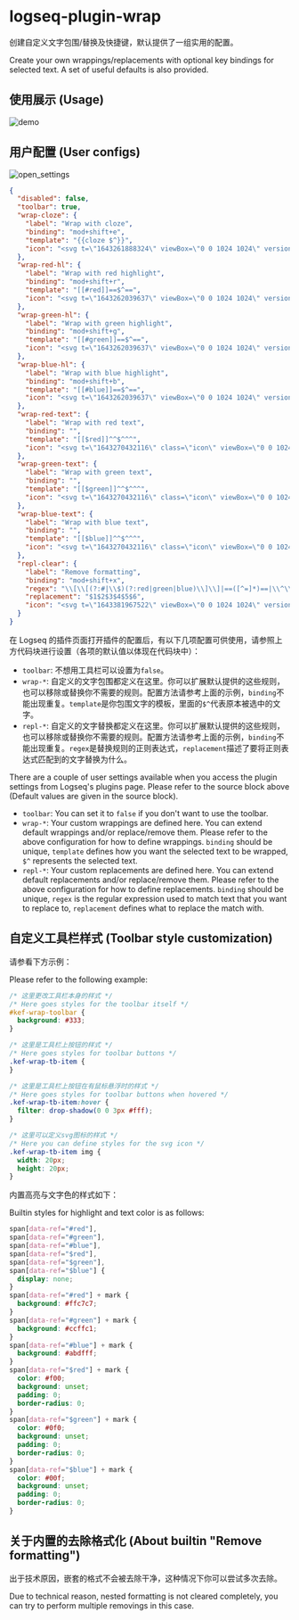 # logseq-plugin-wrap

创建自定义文字包围/替换及快捷键，默认提供了一组实用的配置。

Create your own wrappings/replacements with optional key bindings for selected text. A set of useful defaults is also provided.

## 使用展示 (Usage)

![demo](./demo.gif)

## 用户配置 (User configs)

![open_settings](./open_settings.png)

```json
{
  "disabled": false,
  "toolbar": true,
  "wrap-cloze": {
    "label": "Wrap with cloze",
    "binding": "mod+shift+e",
    "template": "{{cloze $^}}",
    "icon": "<svg t=\"1643261888324\" viewBox=\"0 0 1024 1024\" version=\"1.1\" xmlns=\"http://www.w3.org/2000/svg\" p-id=\"5478\" xmlns:xlink=\"http://www.w3.org/1999/xlink\" width=\"200\" height=\"200\"><defs><style type=\"text/css\"></style></defs><path d=\"M341.333333 396.8V320H170.666667v384h170.666666v-76.8H256V396.8zM682.666667 396.8V320h170.666666v384h-170.666666v-76.8h85.333333V396.8zM535.04 533.333333h40.96v-42.666666h-40.96V203.093333l92.16-24.746666-11.093333-40.96-102.4 27.306666-102.4-27.306666-11.093334 40.96 92.16 24.746666v287.573334H448v42.666666h44.373333v287.573334l-92.16 24.746666 11.093334 40.96 102.4-27.306666 102.4 27.306666 11.093333-40.96-92.16-24.746666z\" p-id=\"5479\" fill=\"#eeeeee\"></path></svg>"
  },
  "wrap-red-hl": {
    "label": "Wrap with red highlight",
    "binding": "mod+shift+r",
    "template": "[[#red]]==$^==",
    "icon": "<svg t=\"1643262039637\" viewBox=\"0 0 1024 1024\" version=\"1.1\" xmlns=\"http://www.w3.org/2000/svg\" p-id=\"6950\" xmlns:xlink=\"http://www.w3.org/1999/xlink\" width=\"200\" height=\"200\"><defs><style type=\"text/css\"></style></defs><path d=\"M114.727313 1024l0.305421-0.427589h-0.977347l0.671926 0.427589zM632.721199 809.365446c-156.680934 0-272.466006 41.644143-341.659116 75.927642L290.878831 972.108985C340.402833 942.605324 458.249497 885.720677 632.73647 885.720677H962.804862v-76.355231H632.73647z m-109.432317-72.018253l252.048617-528.378197a38.177615 38.177615 0 0 0-13.621773-48.790993L551.295981 24.464216a38.192886 38.192886 0 0 0-50.089031 7.696607L130.349594 483.908911a38.208157 38.208157 0 0 0-7.024682 35.886958c31.763776 100.315502 36.436716 182.626441 34.695817 234.777064L94.477906 870.449631h132.094549l32.221908-42.606219c49.78361-25.624815 134.15614-60.931474 233.326314-69.177839a38.147073 38.147073 0 0 0 31.152934-21.31838z m-59.343285-52.54767c-71.66702 8.505973-134.950235 28.572127-184.489509 49.157497l-45.339736-29.244053c-2.290657-50.883126-10.613377-114.716099-31.901215-187.849139l336.161539-409.874879 153.474014 98.986922-193.728492 408.653195-176.838714-112.746134-47.935814 60.015211 191.117142 121.847678-0.519215 1.053702z\" p-id=\"6951\" fill=\"#ffc7c7\"></path></svg>"
  },
  "wrap-green-hl": {
    "label": "Wrap with green highlight",
    "binding": "mod+shift+g",
    "template": "[[#green]]==$^==",
    "icon": "<svg t=\"1643262039637\" viewBox=\"0 0 1024 1024\" version=\"1.1\" xmlns=\"http://www.w3.org/2000/svg\" p-id=\"6950\" xmlns:xlink=\"http://www.w3.org/1999/xlink\" width=\"200\" height=\"200\"><defs><style type=\"text/css\"></style></defs><path d=\"M114.727313 1024l0.305421-0.427589h-0.977347l0.671926 0.427589zM632.721199 809.365446c-156.680934 0-272.466006 41.644143-341.659116 75.927642L290.878831 972.108985C340.402833 942.605324 458.249497 885.720677 632.73647 885.720677H962.804862v-76.355231H632.73647z m-109.432317-72.018253l252.048617-528.378197a38.177615 38.177615 0 0 0-13.621773-48.790993L551.295981 24.464216a38.192886 38.192886 0 0 0-50.089031 7.696607L130.349594 483.908911a38.208157 38.208157 0 0 0-7.024682 35.886958c31.763776 100.315502 36.436716 182.626441 34.695817 234.777064L94.477906 870.449631h132.094549l32.221908-42.606219c49.78361-25.624815 134.15614-60.931474 233.326314-69.177839a38.147073 38.147073 0 0 0 31.152934-21.31838z m-59.343285-52.54767c-71.66702 8.505973-134.950235 28.572127-184.489509 49.157497l-45.339736-29.244053c-2.290657-50.883126-10.613377-114.716099-31.901215-187.849139l336.161539-409.874879 153.474014 98.986922-193.728492 408.653195-176.838714-112.746134-47.935814 60.015211 191.117142 121.847678-0.519215 1.053702z\" p-id=\"6951\" fill=\"#ccffc1\"></path></svg>"
  },
  "wrap-blue-hl": {
    "label": "Wrap with blue highlight",
    "binding": "mod+shift+b",
    "template": "[[#blue]]==$^==",
    "icon": "<svg t=\"1643262039637\" viewBox=\"0 0 1024 1024\" version=\"1.1\" xmlns=\"http://www.w3.org/2000/svg\" p-id=\"6950\" xmlns:xlink=\"http://www.w3.org/1999/xlink\" width=\"200\" height=\"200\"><defs><style type=\"text/css\"></style></defs><path d=\"M114.727313 1024l0.305421-0.427589h-0.977347l0.671926 0.427589zM632.721199 809.365446c-156.680934 0-272.466006 41.644143-341.659116 75.927642L290.878831 972.108985C340.402833 942.605324 458.249497 885.720677 632.73647 885.720677H962.804862v-76.355231H632.73647z m-109.432317-72.018253l252.048617-528.378197a38.177615 38.177615 0 0 0-13.621773-48.790993L551.295981 24.464216a38.192886 38.192886 0 0 0-50.089031 7.696607L130.349594 483.908911a38.208157 38.208157 0 0 0-7.024682 35.886958c31.763776 100.315502 36.436716 182.626441 34.695817 234.777064L94.477906 870.449631h132.094549l32.221908-42.606219c49.78361-25.624815 134.15614-60.931474 233.326314-69.177839a38.147073 38.147073 0 0 0 31.152934-21.31838z m-59.343285-52.54767c-71.66702 8.505973-134.950235 28.572127-184.489509 49.157497l-45.339736-29.244053c-2.290657-50.883126-10.613377-114.716099-31.901215-187.849139l336.161539-409.874879 153.474014 98.986922-193.728492 408.653195-176.838714-112.746134-47.935814 60.015211 191.117142 121.847678-0.519215 1.053702z\" p-id=\"6951\" fill=\"#abdfff\"></path></svg>"
  },
  "wrap-red-text": {
    "label": "Wrap with red text",
    "binding": "",
    "template": "[[$red]]^^$^^^",
    "icon": "<svg t=\"1643270432116\" class=\"icon\" viewBox=\"0 0 1024 1024\" version=\"1.1\" xmlns=\"http://www.w3.org/2000/svg\" p-id=\"12761\" width=\"200\" height=\"200\"><path d=\"M256 768h512a85.333333 85.333333 0 0 1 85.333333 85.333333v42.666667a85.333333 85.333333 0 0 1-85.333333 85.333333H256a85.333333 85.333333 0 0 1-85.333333-85.333333v-42.666667a85.333333 85.333333 0 0 1 85.333333-85.333333z m0 85.333333v42.666667h512v-42.666667H256z m401.578667-341.333333H366.421333L298.666667 682.666667H213.333333l256.128-640H554.666667l256 640h-85.333334l-67.754666-170.666667z m-33.877334-85.333333L512 145.365333 400.298667 426.666667h223.402666z\" p-id=\"12762\" fill=\"#f00\"></path></svg>"
  },
  "wrap-green-text": {
    "label": "Wrap with green text",
    "binding": "",
    "template": "[[$green]]^^$^^^",
    "icon": "<svg t=\"1643270432116\" class=\"icon\" viewBox=\"0 0 1024 1024\" version=\"1.1\" xmlns=\"http://www.w3.org/2000/svg\" p-id=\"12761\" width=\"200\" height=\"200\"><path d=\"M256 768h512a85.333333 85.333333 0 0 1 85.333333 85.333333v42.666667a85.333333 85.333333 0 0 1-85.333333 85.333333H256a85.333333 85.333333 0 0 1-85.333333-85.333333v-42.666667a85.333333 85.333333 0 0 1 85.333333-85.333333z m0 85.333333v42.666667h512v-42.666667H256z m401.578667-341.333333H366.421333L298.666667 682.666667H213.333333l256.128-640H554.666667l256 640h-85.333334l-67.754666-170.666667z m-33.877334-85.333333L512 145.365333 400.298667 426.666667h223.402666z\" p-id=\"12762\" fill=\"#0f0\"></path></svg>"
  },
  "wrap-blue-text": {
    "label": "Wrap with blue text",
    "binding": "",
    "template": "[[$blue]]^^$^^^",
    "icon": "<svg t=\"1643270432116\" class=\"icon\" viewBox=\"0 0 1024 1024\" version=\"1.1\" xmlns=\"http://www.w3.org/2000/svg\" p-id=\"12761\" width=\"200\" height=\"200\"><path d=\"M256 768h512a85.333333 85.333333 0 0 1 85.333333 85.333333v42.666667a85.333333 85.333333 0 0 1-85.333333 85.333333H256a85.333333 85.333333 0 0 1-85.333333-85.333333v-42.666667a85.333333 85.333333 0 0 1 85.333333-85.333333z m0 85.333333v42.666667h512v-42.666667H256z m401.578667-341.333333H366.421333L298.666667 682.666667H213.333333l256.128-640H554.666667l256 640h-85.333334l-67.754666-170.666667z m-33.877334-85.333333L512 145.365333 400.298667 426.666667h223.402666z\" p-id=\"12762\" fill=\"#00beff\"></path></svg>"
  },
  "repl-clear": {
    "label": "Remove formatting",
    "binding": "mod+shift+x",
    "regex": "\\[\\[(?:#|\\$)(?:red|green|blue)\\]\\]|==([^=]*)==|\\^\\^([^\\^]*)\\^\\^|\\*\\*([^\\*]*)\\*\\*|\\*([^\\*]*)\\*|_([^_]*)_|\\$([^\\$]*)\\$",
    "replacement": "$1$2$3$4$5$6",
    "icon": "<svg t=\"1643381967522\" viewBox=\"0 0 1024 1024\" version=\"1.1\" xmlns=\"http://www.w3.org/2000/svg\" p-id=\"1377\" width=\"200\" height=\"200\"><path d=\"M824.4 438.8c0-37.6-30-67.6-67.6-67.6l-135.2 0L621.6 104.8c0-37.6-30-67.6-67.6-67.6-37.6 0-67.6 30-67.6 67.6l0 266.4L358.8 371.2c-37.6 0-67.6 30-67.6 67.6l0 67.6L828 506.4l0-67.6L824.4 438.8 824.4 438.8zM824.4 574c-11.2 0-536.8 0-536.8 0S250 972 88.4 972L280 972c75.2 0 108.8-217.6 108.8-217.6s33.6 195.2 3.6 217.6l105.2 0c-3.6 0 0 0 11.2 0 52.4-7.6 60-247.6 60-247.6s52.4 244 45.2 244c-26.4 0-78.8 0-105.2 0l0 0 154 0c-7.6 0 0 0 11.2 0 48.8-11.2 52.4-187.6 52.4-187.6s22.4 187.6 15.2 187.6c-18.8 0-48.8 0-67.6 0l-3.6 0 90 0C895.6 972 903.2 784.4 824.4 574L824.4 574z\" p-id=\"1378\" fill=\"#eeeeee\"></path></svg>"
  }
}
```

在 Logseq 的插件页面打开插件的配置后，有以下几项配置可供使用，请参照上方代码块进行设置（各项的默认值以体现在代码块中）：

- `toolbar`: 不想用工具栏可以设置为`false`。
- `wrap-*`: 自定义的文字包围都定义在这里。你可以扩展默认提供的这些规则，也可以移除或替换你不需要的规则。配置方法请参考上面的示例，`binding`不能出现重复。`template`是你包围文字的模板，里面的`$^`代表原本被选中的文字。
- `repl-*`: 自定义的文字替换都定义在这里。你可以扩展默认提供的这些规则，也可以移除或替换你不需要的规则。配置方法请参考上面的示例，`binding`不能出现重复。`regex`是替换规则的正则表达式，`replacement`描述了要将正则表达式匹配到的文字替换为什么。

There are a couple of user settings available when you access the plugin settings from Logseq's plugins page. Please refer to the source block above (Default values are given in the source block).

- `toolbar`: You can set it to `false` if you don't want to use the toolbar.
- `wrap-*`: Your custom wrappings are defined here. You can extend default wrappings and/or replace/remove them. Please refer to the above configuration for how to define wrappings. `binding` should be unique, `template` defines how you want the selected text to be wrapped, `$^` represents the selected text.
- `repl-*`: Your custom replacements are defined here. You can extend default replacements and/or replace/remove them. Please refer to the above configuration for how to define replacements. `binding` should be unique, `regex` is the regular expression used to match text that you want to replace to, `replacement` defines what to replace the match with.

## 自定义工具栏样式 (Toolbar style customization)

请参看下方示例：

Please refer to the following example:

```css
/* 这里更改工具栏本身的样式 */
/* Here goes styles for the toolbar itself */
#kef-wrap-toolbar {
  background: #333;
}

/* 这里是工具栏上按钮的样式 */
/* Here goes styles for toolbar buttons */
.kef-wrap-tb-item {
}

/* 这里是工具栏上按钮在有鼠标悬浮时的样式 */
/* Here goes styles for toolbar buttons when hovered */
.kef-wrap-tb-item:hover {
  filter: drop-shadow(0 0 3px #fff);
}

/* 这里可以定义svg图标的样式 */
/* Here you can define styles for the svg icon */
.kef-wrap-tb-item img {
  width: 20px;
  height: 20px;
}
```

内置高亮与文字色的样式如下：

Builtin styles for highlight and text color is as follows:

```css
span[data-ref="#red"],
span[data-ref="#green"],
span[data-ref="#blue"],
span[data-ref="$red"],
span[data-ref="$green"],
span[data-ref="$blue"] {
  display: none;
}
span[data-ref="#red"] + mark {
  background: #ffc7c7;
}
span[data-ref="#green"] + mark {
  background: #ccffc1;
}
span[data-ref="#blue"] + mark {
  background: #abdfff;
}
span[data-ref="$red"] + mark {
  color: #f00;
  background: unset;
  padding: 0;
  border-radius: 0;
}
span[data-ref="$green"] + mark {
  color: #0f0;
  background: unset;
  padding: 0;
  border-radius: 0;
}
span[data-ref="$blue"] + mark {
  color: #00f;
  background: unset;
  padding: 0;
  border-radius: 0;
}
```

## 关于内置的去除格式化 (About builtin "Remove formatting")

出于技术原因，嵌套的格式不会被去除干净，这种情况下你可以尝试多次去除。

Due to technical reason, nested formatting is not cleared completely, you can try to perform multiple removings in this case.
